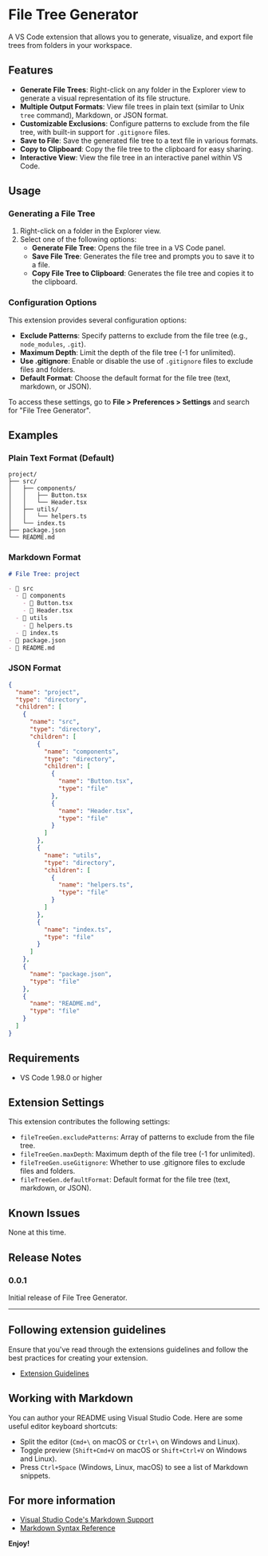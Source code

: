 # File Tree Generator

A VS Code extension that allows you to generate, visualize, and export file trees from folders in your workspace.

## Features

- **Generate File Trees**: Right-click on any folder in the Explorer view to generate a visual representation of its file structure.
- **Multiple Output Formats**: View file trees in plain text (similar to Unix `tree` command), Markdown, or JSON format.
- **Customizable Exclusions**: Configure patterns to exclude from the file tree, with built-in support for `.gitignore` files.
- **Save to File**: Save the generated file tree to a text file in various formats.
- **Copy to Clipboard**: Copy the file tree to the clipboard for easy sharing.
- **Interactive View**: View the file tree in an interactive panel within VS Code.

## Usage

### Generating a File Tree

1. Right-click on a folder in the Explorer view.
2. Select one of the following options:
   - **Generate File Tree**: Opens the file tree in a VS Code panel.
   - **Save File Tree**: Generates the file tree and prompts you to save it to a file.
   - **Copy File Tree to Clipboard**: Generates the file tree and copies it to the clipboard.

### Configuration Options

This extension provides several configuration options:

- **Exclude Patterns**: Specify patterns to exclude from the file tree (e.g., `node_modules`, `.git`).
- **Maximum Depth**: Limit the depth of the file tree (-1 for unlimited).
- **Use .gitignore**: Enable or disable the use of `.gitignore` files to exclude files and folders.
- **Default Format**: Choose the default format for the file tree (text, markdown, or JSON).

To access these settings, go to **File > Preferences > Settings** and search for "File Tree Generator".

## Examples

### Plain Text Format (Default)

```
project/
├── src/
│   ├── components/
│   │   ├── Button.tsx
│   │   └── Header.tsx
│   ├── utils/
│   │   └── helpers.ts
│   └── index.ts
├── package.json
└── README.md
```

### Markdown Format

```markdown
# File Tree: project

- 📁 src
  - 📁 components
    - 📄 Button.tsx
    - 📄 Header.tsx
  - 📁 utils
    - 📄 helpers.ts
  - 📄 index.ts
- 📄 package.json
- 📄 README.md
```

### JSON Format

```json
{
  "name": "project",
  "type": "directory",
  "children": [
    {
      "name": "src",
      "type": "directory",
      "children": [
        {
          "name": "components",
          "type": "directory",
          "children": [
            {
              "name": "Button.tsx",
              "type": "file"
            },
            {
              "name": "Header.tsx",
              "type": "file"
            }
          ]
        },
        {
          "name": "utils",
          "type": "directory",
          "children": [
            {
              "name": "helpers.ts",
              "type": "file"
            }
          ]
        },
        {
          "name": "index.ts",
          "type": "file"
        }
      ]
    },
    {
      "name": "package.json",
      "type": "file"
    },
    {
      "name": "README.md",
      "type": "file"
    }
  ]
}
```

## Requirements

- VS Code 1.98.0 or higher

## Extension Settings

This extension contributes the following settings:

* `fileTreeGen.excludePatterns`: Array of patterns to exclude from the file tree.
* `fileTreeGen.maxDepth`: Maximum depth of the file tree (-1 for unlimited).
* `fileTreeGen.useGitignore`: Whether to use .gitignore files to exclude files and folders.
* `fileTreeGen.defaultFormat`: Default format for the file tree (text, markdown, or JSON).

## Known Issues

None at this time.

## Release Notes

### 0.0.1

Initial release of File Tree Generator.

---

## Following extension guidelines

Ensure that you've read through the extensions guidelines and follow the best practices for creating your extension.

* [Extension Guidelines](https://code.visualstudio.com/api/references/extension-guidelines)

## Working with Markdown

You can author your README using Visual Studio Code. Here are some useful editor keyboard shortcuts:

* Split the editor (`Cmd+\` on macOS or `Ctrl+\` on Windows and Linux).
* Toggle preview (`Shift+Cmd+V` on macOS or `Shift+Ctrl+V` on Windows and Linux).
* Press `Ctrl+Space` (Windows, Linux, macOS) to see a list of Markdown snippets.

## For more information

* [Visual Studio Code's Markdown Support](http://code.visualstudio.com/docs/languages/markdown)
* [Markdown Syntax Reference](https://help.github.com/articles/markdown-basics/)

**Enjoy!**
